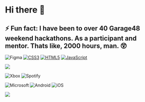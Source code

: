 # Hi there 👋
## ⚡ Fun fact: I have been to over 40 Garage48 weekend hackathons. As a participant and mentor. Thats like, 2000 hours, man. 😲

![Figma](https://img.shields.io/badge/figma-78c685.svg?logo=figma&logoColor=white)
[![CSS3](https://img.shields.io/badge/css3-50407a.svg?logo=css3&logoColor=white&style=flat)](#)
[![HTML5](https://img.shields.io/badge/html5-%23E34F26.svg?logo=html5&logoColor=white&style=flat)](#)
[![JavaScript](https://img.shields.io/badge/javascript-9e9544.svg?logo=javascript&logoColor=white&style=flat)](#)

[![](https://github-readme-stats.vercel.app/api?username=velijv&show_icons=true&theme=github_dark)](#)

![Xbox](https://img.shields.io/badge/xbox-%23107C10.svg?logo=xbox&logoColor=white)
![Spotify](https://img.shields.io/badge/Spotify-1ED760?&logo=spotify&logoColor=white)

![Microsoft](https://img.shields.io/badge/%E2%80%8E-11%20Pro%20Insider%20Preview-000?&logo=microsoft&logoColor=white&labelColor=0078D4)
![Android](https://img.shields.io/badge/%E2%80%8E-12-000?logo=android&logoColor=white&labelColor=3DDC84)
![iOS](https://img.shields.io/badge/%E2%80%8E-15.5-000?logo=ios&logoColor=000&labelColor=fff)

![](https://img.shields.io/badge/GeForce-GTX%201650-000.svg?&logo=nVIDIA&logoColor=white&labelColor=76B900)


<!--
<a href="https://github.com/anuraghazra/github-readme-stats">
  <img align="center" src="https://github-readme-stats.vercel.app/api?username=velijv&show_icons=true&theme=github_dark" />
</a>
<a href="https://github.com/anuraghazra/github-readme-stats">
  <img align="center" src="https://github-readme-stats.vercel.app/api/top-langs?username=velijv&layout=compact&theme=github_dark" />
</a>

[![](https://github-readme-stats.vercel.app/api?username=velijv&show_icons=true&theme=github_dark)](#)

[![](https://github-readme-stats.vercel.app/api/top-langs/?username=velijv&layout=compact&theme=github_dark)](#)

**velijv/velijv** is a ✨ _special_ ✨ repository because its `README.md` (this file) appears on your GitHub profile.

Here are some ideas to get you started:

- 🔭 I’m currently working on ...
- 🌱 I’m currently learning ...
- 👯 I’m looking to collaborate on ...
- 🤔 I’m looking for help with ...
- 💬 Ask me about ...
- 📫 How to reach me: ...
- 😄 Pronouns: ...
- ⚡ Fun fact: ...
-->
